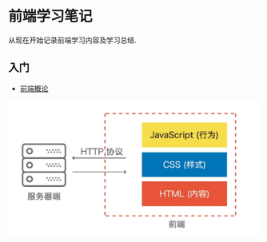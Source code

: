 #  前端学习笔记
从现在开始记录前端学习内容及学习总结.

## 入门
- [前端概论](./01-introduction/前端概论.md)


<img src="./images/WX20200417-211608.png">
